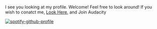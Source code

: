 I see you looking at my profile. Welcome!
Feel free to look around!
If you wish to conatct me, [Look Here](https://coding-minecraft.github.io), and Join Audacity


[![spotify-github-profile](https://spotify-github-profile.vercel.app/api/view?uid=31nwcjeblh7cuqmez7djjaowccyy&cover_image=true&theme=default&show_offline=false&background_color=121212)](https://github.com/kittinan/spotify-github-profile)
